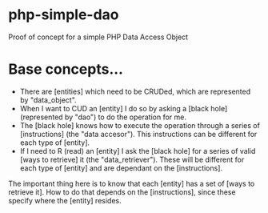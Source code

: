 # php-simple-dao

Proof of concept for a simple PHP Data Access Object

# Base concepts...

- There are [entities] which need to be CRUDed, which are represented by "data_object".
- When I want to CUD an [entity] I do so by asking a [black hole] (represented by "dao") to do the operation for me.
- The [black hole] knows how to execute the operation through a series of [instructions] (the "data accesor"). This instructions can be different for each type of [entity].
- If I need to R (read) an [entity] I ask the [black hole] for a series of valid [ways to retrieve] it (the "data_retriever"). These will be different for each type of [entity] and are dependant on the [instructions].

The important thing here is to know that each [entity] has a set of [ways to retrieve it]. How to do that depends on the [instructions], since these specify where the [entity] resides.
